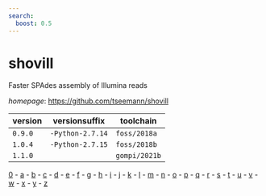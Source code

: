 ```yaml
---
search:
  boost: 0.5
---
```

# shovill

Faster SPAdes assembly of Illumina reads

*homepage*: <https://github.com/tseemann/shovill>

version | versionsuffix | toolchain
--------|---------------|----------
``0.9.0`` | ``-Python-2.7.14`` | ``foss/2018a``
``1.0.4`` | ``-Python-2.7.15`` | ``foss/2018b``
``1.1.0`` |  | ``gompi/2021b``

[0](../0/index.md) - [a](../a/index.md) - [b](../b/index.md) - [c](../c/index.md) - [d](../d/index.md) - [e](../e/index.md) - [f](../f/index.md) - [g](../g/index.md) - [h](../h/index.md) - [i](../i/index.md) - [j](../j/index.md) - [k](../k/index.md) - [l](../l/index.md) - [m](../m/index.md) - [n](../n/index.md) - [o](../o/index.md) - [p](../p/index.md) - [q](../q/index.md) - [r](../r/index.md) - [s](../s/index.md) - [t](../t/index.md) - [u](../u/index.md) - [v](../v/index.md) - [w](../w/index.md) - [x](../x/index.md) - [y](../y/index.md) - [z](../z/index.md)

